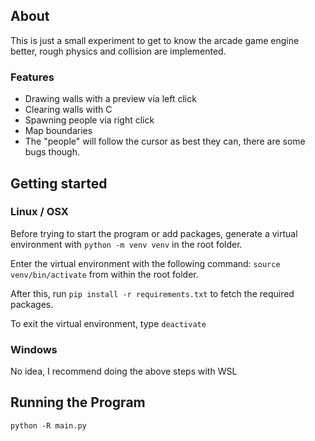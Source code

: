 ## About
This is just a small experiment to get to know the arcade game engine better, rough physics and collision are implemented.

### Features
- Drawing walls with a preview via left click
- Clearing walls with C
- Spawning people via right click
- Map boundaries
- The "people" will follow the cursor as best they can, there are some bugs though.

## Getting started
### Linux / OSX
Before trying to start the program or add packages, generate a virtual environment with `python -m venv venv` in the root folder.

Enter the virtual environment with the following command: `source venv/bin/activate` from within the root folder.

After this, run `pip install -r requirements.txt` to fetch the required packages.

To exit the virtual environment, type `deactivate`

### Windows
No idea, I recommend doing the above steps with WSL

## Running the Program
`python -R main.py`

